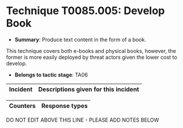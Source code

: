 # Technique T0085.005: Develop Book

* **Summary**: Produce text content in the form of a book. 

This technique covers both e-books and physical books, however, the former is more easily deployed by threat actors given the lower cost to develop.

* **Belongs to tactic stage**: TA06


| Incident | Descriptions given for this incident |
| -------- | -------------------- |



| Counters | Response types |
| -------- | -------------- |


DO NOT EDIT ABOVE THIS LINE - PLEASE ADD NOTES BELOW